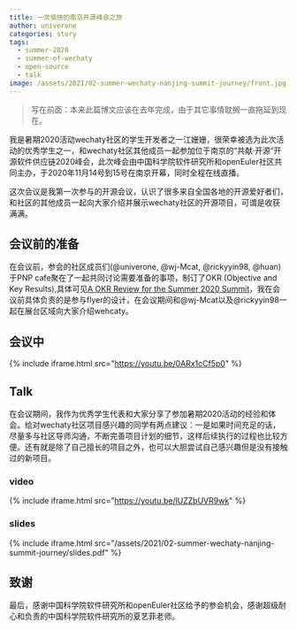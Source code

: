 ```yaml
---
title: 一次愉快的南京开源峰会之旅
author: univerone
categories: story
tags:
  - summer-2020
  - summer-of-wechaty
  - open-source
  - talk
image: /assets/2021/02-summer-wechaty-nanjing-summit-journey/front.jpg
---
```


> 写在前面：本来此篇博文应该在去年完成，由于其它事情耽搁一直拖延到现在。

我是暑期2020活动wechaty社区的学生开发者之一江姗姗，很荣幸被选为此次活动的优秀学生之一，和wechaty社区其他成员一起参加位于南京的“共献·开源“开源软件供应链2020峰会，此次峰会由中国科学院软件研究所和openEuler社区共同主办，于2020年11月14号到15号在南京开幕，同时全程在线直播。

这次会议是我第一次参与的开源会议，认识了很多来自全国各地的开源爱好者们，和社区的其他成员一起向大家介绍并展示wechaty社区的开源项目，可谓是收获满满。

## 会议前的准备

在会议前，参会的社区成员们(@univerone, @wj-Mcat, @rickyyin98, @huan)于PNP cafe聚在了一起共同讨论需要准备的事项，制订了OKR (Objective and Key Results),具体可见[A OKR Review for the Summer 2020 Summit](https://wechaty.js.org/2021/01/04/summer-2020-summit-okr/)，我在会议前具体负责的是参与flyer的设计，在会议期间和@wj-Mcat以及@rickyyin98一起在展台区域向大家介绍wehcaty。

## 会议中

{% include iframe.html src="https://youtu.be/0ARx1cCf5p0" %}

## Talk

在会议期间，我作为优秀学生代表和大家分享了参加暑期2020活动的经验和体会。给对wechaty社区项目感兴趣的同学有两点建议：一是如果时间充足的话，尽量多与社区导师沟通，不断完善项目计划的细节，这样后续执行的过程也比较方便。还有就是除了自己擅长的项目之外，也可以大胆尝试自己感兴趣但是没有接触过的新项目。

### video

{% include iframe.html src="https://youtu.be/lUZZbUVR9wk" %}

### slides

{% include iframe.html src="/assets/2021/02-summer-wechaty-nanjing-summit-journey/slides.pdf" %}

## 致谢

最后，感谢中国科学院软件研究所和openEuler社区给予的参会机会，感谢超级耐心和负责的中国科学院软件研究所的夏艺菲老师。
